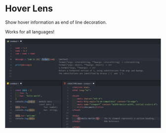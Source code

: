 # Hover Lens

Show hover information as end of line decoration.

Works for all languages!

![Showcase](images/showcase.png)

